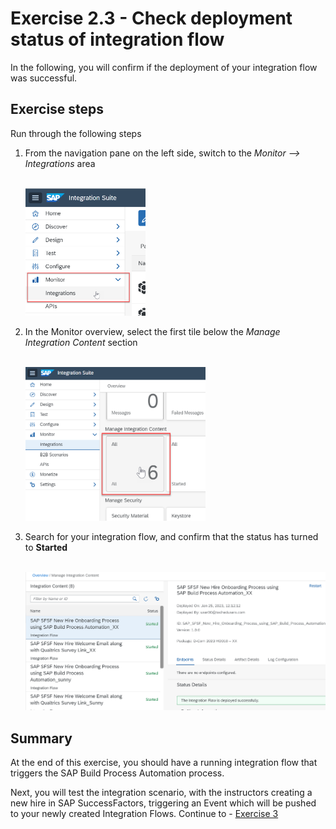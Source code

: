 # Exercise 2.3 - Check deployment status of integration flow

In the following, you will confirm if the deployment of your integration flow was successful.

## Exercise steps

Run through the following steps
1. From the navigation pane on the left side, switch to the *Monitor --> Integrations* area

    <br><img src="/exercises/ex1/images/01-0015.png" width=40% height=40%>

2. In the Monitor overview, select the first tile below the *Manage Integration Content* section

    <br><img src="/exercises/ex1/images/01-0016.png" width=60% height=60%>

3. Search for your integration flow, and confirm that the status has turned to **Started**

    <br>![Design menu](/exercises/ex2/images/02-0009.png)

## Summary

At the end of this exercise, you should have a running integration flow that triggers the SAP Build Process Automation process.

Next, you will test the integration scenario, with the instructors creating a new hire in SAP SuccessFactors, triggering an Event which will be pushed to your newly created Integration Flows. Continue to - [Exercise 3](/exercises/ex3/)

